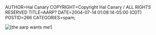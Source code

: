 AUTHOR=Hal Canary
COPYRIGHT=Copyright Hal Canary / ALL RIGHTS RESERVED
TITLE=AARP?
DATE=2004-07-14 01:08:14-05:00 (CDT)
POSTID=266
CATEGORIES=spam;

![[the aarp wants me!]](https://halcanary.org/images/aarp_membership.jpg )
